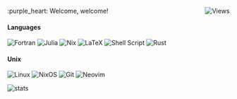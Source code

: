 <p align="left"> 
  :purple_heart: Welcome, welcome! <img src="https://komarev.com/ghpvc/?username=rodrgz&color=6C63FF&style=flat-square&label=Views" align="right" alt="Views"><br>

#### Languages

![Fortran](https://img.shields.io/badge/Fortran-%23734F96.svg?style=for-the-badge&logo=fortran&logoColor=white)
![Julia](https://img.shields.io/badge/-Julia-9558B2?style=for-the-badge&logo=julia&logoColor=white) 
![Nix](https://img.shields.io/badge/NIX-5277C3.svg?style=for-the-badge&logo=NixOS&logoColor=white)
![LaTeX](https://img.shields.io/badge/latex-%23008080.svg?style=for-the-badge&logo=latex&logoColor=white)
![Shell Script](https://img.shields.io/badge/shell_script-%23121011.svg?style=for-the-badge&logo=gnu-bash&logoColor=white)
![Rust](https://img.shields.io/badge/rust-%23000000.svg?style=for-the-badge&logo=rust&logoColor=white)

#### Unix
  
 ![Linux](https://img.shields.io/badge/Linux-FCC624?style=for-the-badge&logo=linux&logoColor=black)
 ![NixOS](https://img.shields.io/badge/NixOS-5277C3.svg?&style=for-the-badge&logo=nixos&logoColor=white)
 ![Git](https://img.shields.io/badge/git-%23F05033.svg?style=for-the-badge&logo=git&logoColor=white)
 ![Neovim](https://img.shields.io/badge/NeoVim-%2357A143.svg?&style=for-the-badge&logo=neovim&logoColor=white)

![stats](https://github-readme-stats.vercel.app/api?username=rodrgz&theme=material-palenight)
